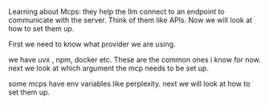 Learning about Mcps:
they help the llm connect to an endpoint to communicate with the server. Think of them like APIs. Now we will look at how to set them up.

First we need to know what provider we are using.

we have uvx , npm, docker etc. These are the common ones i know for now.
next we look at which argument the mcp needs to be set up.

some mcps have env variables like perplexity.
next we will look at how to set them up.
